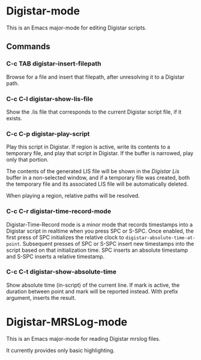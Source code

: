 
# Digistar-mode

This is an Emacs major-mode for editing Digistar scripts.

## Commands

### C-c TAB digistar-insert-filepath

Browse for a file and insert that filepath, after unresolving it to a Digistar path.

### C-c C-l digistar-show-lis-file

Show the .lis file that corresponds to the current Digistar script file, if it exists.

### C-c C-p digistar-play-script

Play this script in Digistar. If region is active, write its contents to a temporary file, and play that script in Digistar. If the buffer is narrowed, play only that portion.

The contents of the generated LIS file will be shown in the *Digistar Lis* buffer in a non-selected window, and if a temporary file was created, both the temporary file and its associated LIS file will be automatically deleted.

When playing a region, relative paths will be resolved.

### C-c C-r digistar-time-record-mode

Digistar-Time-Record mode is a minor mode that records timestamps into a Digistar script in realtime when you press SPC or S-SPC.  Once enabled, the first press of SPC initializes the relative clock to `digistar-absolute-time-at-point`.  Subsequent presses of SPC or S-SPC insert new timestamps into the script based on that initialization time.  SPC inserts an absolute timestamp and S-SPC inserts a relative timestamp.

### C-c C-t digistar-show-absolute-time

Show absolute time (in-script) of the current line.  If mark is active, the duration between point and mark will be reported instead.  With prefix argument, inserts the result.

# Digistar-MRSLog-mode

This is an Emacs major-mode for reading Digistar mrslog files.

It currently provides only basic highlighting.
